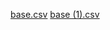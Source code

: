 [base.csv](https://github.com/user-attachments/files/17535036/base.csv)
[base (1).csv](https://github.com/user-attachments/files/17535040/base.1.csv)
